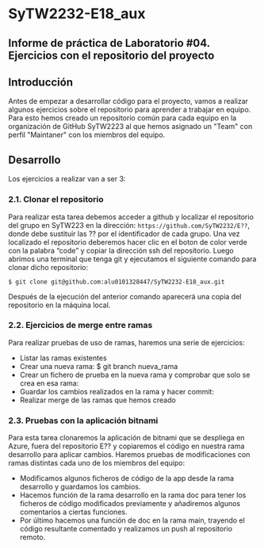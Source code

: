 # SyTW2232-E18_aux
## Informe de práctica de Laboratorio #04. Ejercicios con el repositorio del proyecto

## Introducción

Antes de empezar a desarrollar código para el proyecto, vamos a realizar algunos ejercicios sobre el repositorio para aprender a trabajar en equipo. Para esto hemos creado un repositorio común para cada equipo en la organización de GitHub SyTW2223 al que hemos asignado un "Team" con perfil "Maintaner" con los miembros del equipo.

## Desarrollo
Los ejercicios a realizar van a ser 3:

### **2.1. Clonar el repositorio**

  Para realizar esta tarea debemos acceder a github y localizar el repositorio del grupo en SyTW223 en la dirección: ```https://github.com/SyTW2232/E??```, donde debe sustituir las ?? por el identificador de cada grupo. Una vez localizado el repositorio deberemos hacer clic en el boton de color verde con la palabra “code” y copiar la dirección ssh del repositorio. Luego abrimos una terminal que tenga git y ejecutamos el siguiente comando para clonar dicho repositorio:

```
$ git clone git@github.com:alu0101328447/SyTW2232-E18_aux.git
```

  Después de la ejecución del anterior comando aparecerá una copia del repositorio en la máquina local.

### **2.2. Ejercicios de merge entre ramas**

Para realizar pruebas de uso de ramas, haremos una serie de ejercicios:
* Listar las ramas existentes
* Crear una nueva rama: $ git branch nueva_rama
* Crear un fichero de prueba en la nueva rama y comprobar que solo se crea en esa rama:
* Guardar los cambios realizados en la rama y hacer commit:
* Realizar merge de las ramas que hemos creado

### **2.3. Pruebas con la aplicación bitnami**
  Para esta tarea clonaremos la aplicación de bitnami que se despliega en Azure, fuera del repositorio E?? y copiaremos el código en nuestra rama desarrollo para aplicar cambios. Haremos pruebas de modificaciones con ramas distintas cada uno de los miembros del equipo: 

* Modificamos algunos ficheros de código de la app desde la rama desarrollo y guardamos los cambios.
* Hacemos función de la rama desarrollo en la rama doc para tener los ficheros de código modificados previamente y añadiremos algunos comentarios a ciertas funciones.
* Por último hacemos una función de doc en la rama main, trayendo el código resultante comentado y realizamos un push al repositorio remoto.





